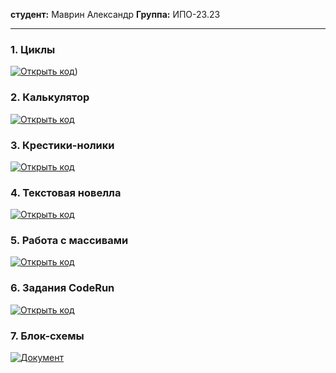 
**студент:** Маврин Александр
**Группа:** ИПО-23.23  

---


### 1. Циклы
[![Открыть код](https://img.shields.io/badge/Код-ЦИКЛЫ-blue)](https://github.com/flash1818/fishmen/tree/main/%D1%86%D0%B8%D0%BA%D0%BB))


### 2. Калькулятор
[![Открыть код](https://img.shields.io/badge/Код-КАЛЬКУЛЯТОР-green)](https://github.com/flash1818/fishmen/tree/main/%D0%BA%D0%B0%D0%BB%D1%8C%D0%BA%D1%83%D0%BB%D1%8F%D1%82%D0%BE%D1%80)

### 3. Крестики-нолики
[![Открыть код](https://img.shields.io/badge/Код-КРЕСТИКИ--НОЛИКИ-red)](https://github.com/flash1818/fishmen/tree/main/%D0%BA%D1%80%D0%B5%D1%81%D1%82%D0%B8%D0%BA%D0%B8%20%D0%BD%D0%BE%D0%BB%D0%B8%D0%BA%D0%B8)


### 4. Текстовая новелла
[![Открыть код](https://img.shields.io/badge/Код-НОВЕЛЛА-purple)](https://github.com/flash1818/fishmen/tree/main/%D0%BD%D0%B0%D0%B2%D0%B5%D0%BB%D0%B0)


### 5. Работа с массивами
[![Открыть код](https://img.shields.io/badge/Код-МАССИВЫ-orange)](https://github.com/flash1818/fishmen/tree/main/%D0%BC%D0%B0%D1%81%D0%B8%D0%B2)


### 6. Задания CodeRun
[![Открыть код](https://img.shields.io/badge/Код-МАССИВЫ-blue)](https://github.com/flash1818/fishmen/tree/main/coderun)

### 7. Блок-схемы
[![Документ](https://img.shields.io/badge/Документ-БЛОК--СХЕМА-yellow)](https://github.com/flash1818/fishmen/tree/main/%D0%B1%D0%BB%D0%BE%D0%BA-%D1%81%D1%85%D0%B5%D0%BC%D0%B0)
